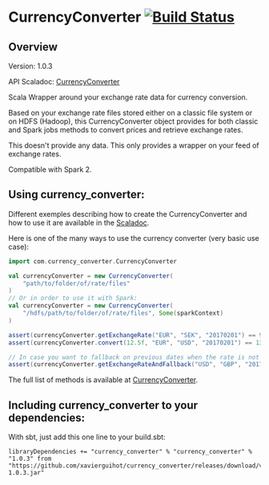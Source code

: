 
# CurrencyConverter [![Build Status](https://travis-ci.org/XavierGuihot/currency_converter.svg?branch=master)](https://travis-ci.org/XavierGuihot/currency_converter)


## Overview


Version: 1.0.3

API Scaladoc: [CurrencyConverter](http://xavierguihot.com/currency_converter/#com.currency_converter.CurrencyConverter)

Scala Wrapper around your exchange rate data for currency conversion.

Based on your exchange rate files stored either on a classic file system or on
HDFS (Hadoop), this CurrencyConverter object provides for both classic and Spark
jobs methods to convert prices and retrieve exchange rates.

This doesn't provide any data. This only provides a wrapper on your feed of
exchange rates.

Compatible with Spark 2.


## Using currency_converter:


Different exemples describing how to create the CurrencyConverter and how to use 
it are available in the [Scaladoc](http://xavierguihot.com/currency_converter/#com.currency_converter.CurrencyConverter).

Here is one of the many ways to use the currency converter (very basic use case):

```scala
import com.currency_converter.CurrencyConverter

val currencyConverter = new CurrencyConverter(
	"path/to/folder/of/rate/files"
)
// Or in order to use it with Spark:
val currencyConverter = new CurrencyConverter(
	"/hdfs/path/to/folder/of/rate/files", Some(sparkContext)
)

assert(currencyConverter.getExchangeRate("EUR", "SEK", "20170201") == 9.444644f)
assert(currencyConverter.convert(12.5f, "EUR", "USD", "20170201") == 13.415185f)

// In case you want to fallback on previous dates when the rate is not available for the date you're requesting:
assert(currencyConverter.getExchangeRateAndFallback("USD", "GBP", "20170228") == 0.9317799f)
```

The full list of methods is available at [CurrencyConverter](http://xavierguihot.com/currency_converter/#com.currency_converter.CurrencyConverter).


## Including currency_converter to your dependencies:


With sbt, just add this one line to your build.sbt:

	libraryDependencies += "currency_converter" % "currency_converter" % "1.0.3" from "https://github.com/xavierguihot/currency_converter/releases/download/v1.0.3/currency_converter-1.0.3.jar"
